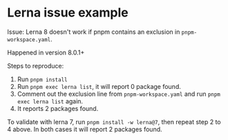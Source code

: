 # Lerna issue example

Issue: Lerna 8 doesn't work if pnpm contains an exclusion in `pnpm-workspace.yaml`.

Happened in version 8.0.1+

Steps to reproduce:

1. Run `pnpm install`
2. Run `pnpm exec lerna list`, it will report 0 package found.
3. Comment out the exclusion line from `pnpm-workspace.yaml` and run `pnpm exec lerna list` again.
4. It reports 2 packages found.

To validate with lerna 7, run `pnpm install -w lerna@7`, then repeat step 2 to 4 above. In both cases it will report 2 packages found.
